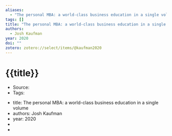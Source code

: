 ```yaml
---
aliases:
  - "The personal MBA: a world-class business education in a single volume"
tags: []
title: "The personal MBA: a world-class business education in a single volume"
authors:
  - Josh Kaufman
year: 2020
doi: ""
zotero: zotero://select/items/@kaufman2020
---
```

<!-- START_TEMPLATE -->
# {{title}}

- Source:
- Tags: 
<!-- END_TEMPLATE -->

- title: The personal MBA: a world-class business education in a single volume
- authors: Josh Kaufman
- year: 2020
- 
-